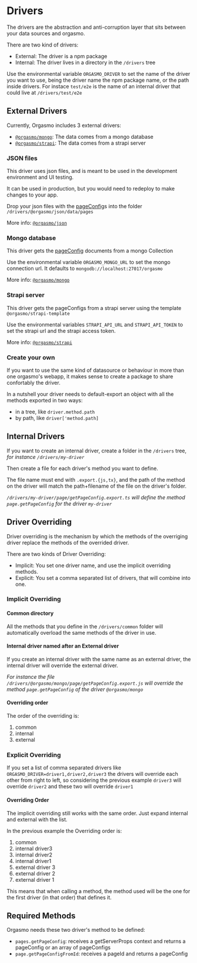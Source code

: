 # Drivers

The drivers are the abstraction and anti-corruption layer that sits between your data sources and orgasmo.
 
There are two kind of drivers:

* External: The driver is a npm package
* Internal: The driver lives in a directory in the `/drivers` tree

Use the environmental variable `ORGASMO_DRIVER` to set the name of the driver you want to use, being the driver name the npm package name, or the path inside drivers. For instace `test/e2e` is the name of an internal driver that could live at `/drivers/test/e2e` 


## External Drivers

Currently, Orgasmo includes 3 external drivers:

* [`@orgasmo/mongo`](https://www.npmjs.com/package/@orgasmo/mongo): The data comes from a mongo database
* [`@orgasmo/strapi`](https://www.npmjs.com/package/@orgasmo/strapi): The data comes from a strapi server

### JSON files

This driver uses json files, and is meant to be used in the development environment and UI testing.

It can be used in production, but you would need to redeploy to make changes to your app.

Drop your json files with the [pageConfig](GettingStarted/pageConfig.md)s into the folder `/drivers/@orgasmo/json/data/pages`

More info: [`@orgasmo/json`](https://www.npmjs.com/package/@orgasmo/json)

### Mongo database

This driver gets the [pageConfig](GettingStarted/pageConfig.md) documents from a mongo Collection

Use the environmental variable `ORGASMO_MONGO_URL` to set the mongo connection url. It defaults to `mongodb://localhost:27017/orgasmo`

More info: [`@orgasmo/mongo`](https://www.npmjs.com/package/@orgasmo/mongo)


### Strapi server

This driver gets the pageConfigs from a strapi server using the template `@orgasmo/strapi-template`

Use the environmental variables `STRAPI_API_URL` and `STRAPI_API_TOKEN` to set the strapi url and the strapi access token.

More info: [`@orgasmo/strapi`](https://www.npmjs.com/package/@orgasmo/strapi)

### Create your own

If you want to use the same kind of datasource or behaviour in more than one orgasmo's webapp, it makes sense to create a package to share confortably the driver.

In a nutshell your driver needs to default-export an object with all the methods exported in two ways:

- in a tree, like `driver.method.path`
- by path, like `driver['method.path]`

## Internal Drivers

If you want to create an internal driver, create a folder in the `/drivers` tree, *for instance `/drivers/my-driver`*

Then create a file for each driver's method you want to define.

The file name must end with `.export.{js,tx}`, and the path of the method on the driver will match the path+filename of the file on the driver's folder.

*`/drivers/my-driver/page/getPageConfig.export.ts` will define the method `page.getPageConfig` for the driver `my-driver`*

## Driver Overriding

Driver overriding is the mechanism by which the methods of the overriging driver replace the methods of the overrided driver.

There are two kinds of Driver Overriding:

* Implicit: You set one driver name, and use the implicit overriding methods.
* Explicit: You set a comma separated list of drivers, that will combine into one.

### Implicit Overriding

#### Common directory
All the methods that you define in the `/drivers/common` folder will automatically overload the same methods of the driver in use.

#### Internal driver named after an External driver

If you create an internal driver with the same name as an external driver, the internal driver will override the external driver.

*For instance the file `/drivers/@orgasmo/mongo/page/getPageConfig.export.js` will override the method `page.getPageConfig` of the driver `@orgasmo/mongo`*

#### Overriding order

The order of the overriding is:
1. common
2. internal
3. external

### Explicit Overriding

If you set a list of comma separated drivers like `ORGASMO_DRIVER=driver1,driver2,driver3` the drivers will override each other from right to left, so considering the previous example `driver3` will override `driver2` and these two will override `driver1`


#### Overriding Order

The implicit overriding still works with the same order. Just expand internal and external with the list.

In the previous example the Overriding order is:

1. common
2. internal driver3
3. internal driver2
4. internal driver1
5. external driver 3
6. external driver 2
7. external driver 1

This means that when calling a method, the method used will be the one for the first driver (in that order) that defines it.

## Required Methods

Orgasmo needs these two driver's method to be defined:

* `pages.getPageConfig`: receives a getServerProps context and returns a pageConfig or an array of pageConfigs
* `page.getPageConfigFromId`: receives a pageId and returns a pageConfig